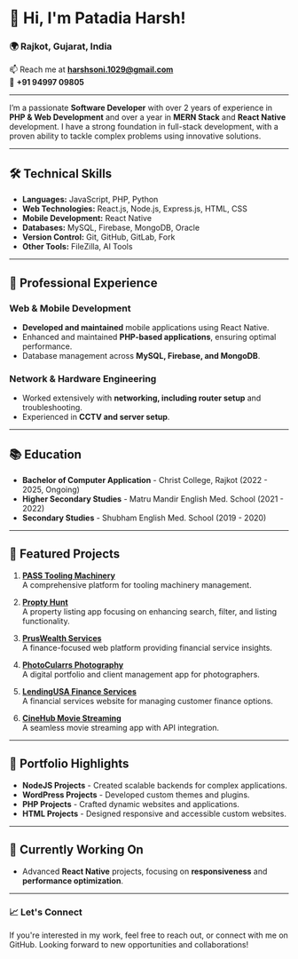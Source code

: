 # 👋 Hi, I'm Patadia Harsh!

### 🌍 Rajkot, Gujarat, India
📫 Reach me at **harshsoni.1029@gmail.com**  
📱 **+91 94997 09805**

---

I’m a passionate **Software Developer** with over 2 years of experience in **PHP & Web Development** and over a year in **MERN Stack** and **React Native** development. I have a strong foundation in full-stack development, with a proven ability to tackle complex problems using innovative solutions.

---

## 🛠️ Technical Skills

- **Languages:** JavaScript, PHP, Python
- **Web Technologies:** React.js, Node.js, Express.js, HTML, CSS
- **Mobile Development:** React Native
- **Databases:** MySQL, Firebase, MongoDB, Oracle
- **Version Control:** Git, GitHub, GitLab, Fork
- **Other Tools:** FileZilla, AI Tools

---

## 💼 Professional Experience

### Web & Mobile Development
- **Developed and maintained** mobile applications using React Native.
- Enhanced and maintained **PHP-based applications**, ensuring optimal performance.
- Database management across **MySQL, Firebase, and MongoDB**.

### Network & Hardware Engineering
- Worked extensively with **networking, including router setup** and troubleshooting.
- Experienced in **CCTV and server setup**.

---

## 📚 Education

- **Bachelor of Computer Application** - Christ College, Rajkot (2022 - 2025, Ongoing)
- **Higher Secondary Studies** - Matru Mandir English Med. School (2021 - 2022)
- **Secondary Studies** - Shubham English Med. School (2019 - 2020)

---

## 📌 Featured Projects

1. **[PASS Tooling Machinery](https://beta.passtooling.com/)**  
   A comprehensive platform for tooling machinery management.

2. **[Propty Hunt](https://propty.co/)**  
   A property listing app focusing on enhancing search, filter, and listing functionality.

3. **[PrusWealth Services](https://pruswealth.com/)**  
   A finance-focused web platform providing financial service insights.

4. **[PhotoCularrs Photography](https://photocularrs.in/)**  
   A digital portfolio and client management app for photographers.

5. **[LendingUSA Finance Services](https://lendingusa.com/)**  
   A financial services website for managing customer finance options.

6. **[CineHub Movie Streaming](https://h.rmvzz.workers.dev/iDWAnd)**  
   A seamless movie streaming app with API integration.

---

## 💼 Portfolio Highlights

- **NodeJS Projects** - Created scalable backends for complex applications.
- **WordPress Projects** - Developed custom themes and plugins.
- **PHP Projects** - Crafted dynamic websites and applications.
- **HTML Projects** - Designed responsive and accessible custom websites.

---

## 🌱 Currently Working On
- Advanced **React Native** projects, focusing on **responsiveness** and **performance optimization**.
---

### 📈 Let's Connect

If you're interested in my work, feel free to reach out, or connect with me on GitHub. Looking forward to new opportunities and collaborations!
